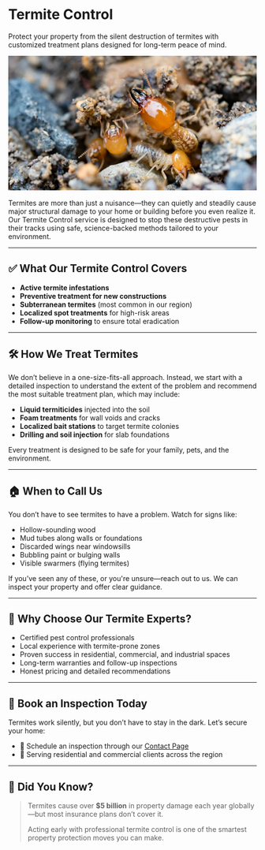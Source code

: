 # Termite Control  
Protect your property from the silent destruction of termites with customized treatment plans designed for long-term peace of mind.

![Termite Control Banner](/images/services/tpc_srvc_5.png)

Termites are more than just a nuisance—they can quietly and steadily cause major structural damage to your home or building before you even realize it. Our Termite Control service is designed to stop these destructive pests in their tracks using safe, science-backed methods tailored to your environment.

---

## ✅ What Our Termite Control Covers

- **Active termite infestations**  
- **Preventive treatment for new constructions**  
- **Subterranean termites** (most common in our region)  
- **Localized spot treatments** for high-risk areas  
- **Follow-up monitoring** to ensure total eradication

---

## 🛠 How We Treat Termites

We don’t believe in a one-size-fits-all approach. Instead, we start with a detailed inspection to understand the extent of the problem and recommend the most suitable treatment plan, which may include:

- **Liquid termiticides** injected into the soil  
- **Foam treatments** for wall voids and cracks  
- **Localized bait stations** to target termite colonies  
- **Drilling and soil injection** for slab foundations  

Every treatment is designed to be safe for your family, pets, and the environment.

---

## 🏠 When to Call Us

You don’t have to see termites to have a problem. Watch for signs like:

- Hollow-sounding wood  
- Mud tubes along walls or foundations  
- Discarded wings near windowsills  
- Bubbling paint or bulging walls  
- Visible swarmers (flying termites)

If you’ve seen any of these, or you're unsure—reach out to us. We can inspect your property and offer clear guidance.

---

## 👷 Why Choose Our Termite Experts?

- Certified pest control professionals  
- Local experience with termite-prone zones  
- Proven success in residential, commercial, and industrial spaces  
- Long-term warranties and follow-up inspections  
- Honest pricing and detailed recommendations  

---

## 📅 Book an Inspection Today

Termites work silently, but you don’t have to stay in the dark. Let’s secure your home:

- 📝 Schedule an inspection through our [Contact Page](/#contact)  
- 📍 Serving residential and commercial clients across the region  

---

## 📌 Did You Know?

> Termites cause over **$5 billion** in property damage each year globally—but most insurance plans don’t cover it.  
>  
> Acting early with professional termite control is one of the smartest property protection moves you can make.
